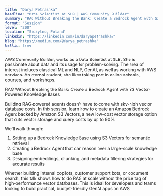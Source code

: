 ```yaml
---
title: "Darya Petrashka"
headline: "Data Scientist at SLB | AWS Community Builder"
summary: "RAG Without Breaking the Bank: Create a Bedrock Agent with S3 Vector-Powered Knowledge Bases"
format: "Session"
level: "200"
location: "Szczytno, Poland"
linkedin: "https://linkedin.com/in/daryapetrashka/"
blog: "https://medium.com/@darya_petrashka"
baltic: true
---
```


AWS Community Builder, works as a Data Scientist at SLB. She is passionate about data and its usage for problem-solving. The area of interest includes classical ML and NLP, GenAI, as well as working with AWS services. An eternal student, she likes taking part in online schools, courses, and workshops.

RAG Without Breaking the Bank: Create a Bedrock Agent with S3 Vector-Powered Knowledge Bases

Building RAG-powered agents doesn't have to come with sky-high vector database costs. In this session, learn how to create an Amazon Bedrock Agent backed by Amazon S3 Vectors, a new low-cost vector storage option that cuts vector storage and query costs by up to 90%.

We'll walk through:
1. Setting up a Bedrock Knowledge Base using S3 Vectors for semantic retrieval
2. Creating a Bedrock Agent that can reason over a large-scale knowledge base
3. Designing embeddings, chunking, and metadata filtering strategies for accurate results

Whether building internal copilots, customer support bots, or document search, this talk shows how to do RAG at scale without the price tag of high-performance vector databases.
This is ideal for developers and teams looking to build practical, budget-friendly GenAI apps on AWS.
